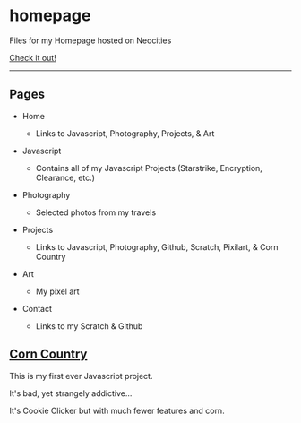 # homepage
Files for my Homepage hosted on Neocities

[Check it out!](https://greybeard42.neocities.org)

---

## Pages

- Home
  - Links to Javascript, Photography, Projects, & Art

- Javascript
  - Contains all of my Javascript Projects (Starstrike, Encryption, Clearance, etc.)

- Photography
  - Selected photos from my travels

- Projects
  - Links to Javascript, Photography, Github, Scratch, Pixilart, & Corn Country

- Art
  - My pixel art

- Contact
  - Links to my Scratch & Github

## [Corn Country](https://greybeard42.neocities.org/corncountry/game)

This is my first ever Javascript project.

It's bad, yet strangely addictive...

It's Cookie Clicker but with much fewer features and corn.
